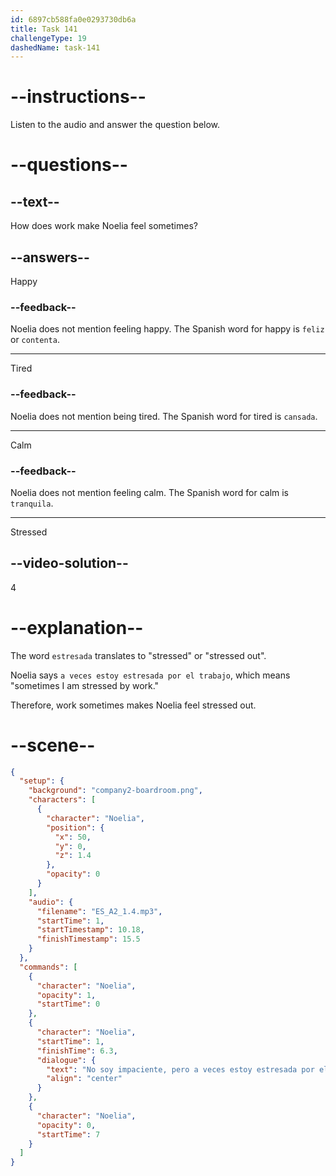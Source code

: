 ```yaml
---
id: 6897cb588fa0e0293730db6a
title: Task 141
challengeType: 19
dashedName: task-141
---
```


<!-- Noelia: No soy impaciente, pero a veces estoy estresada por el trabajo. -->

# --instructions--

Listen to the audio and answer the question below.

# --questions--

## --text--

How does work make Noelia feel sometimes?

## --answers--

Happy

### --feedback--

Noelia does not mention feeling happy. The Spanish word for happy is `feliz` or `contenta`.

---

Tired

### --feedback--

Noelia does not mention being tired. The Spanish word for tired is `cansada`.

---

Calm

### --feedback--

Noelia does not mention feeling calm. The Spanish word for calm is `tranquila`.

---

Stressed

## --video-solution--

4

# --explanation--

The word `estresada` translates to "stressed" or "stressed out".

Noelia says `a veces estoy estresada por el trabajo`, which means "sometimes I am stressed by work." 

Therefore, work sometimes makes Noelia feel stressed out.

# --scene--

```json
{
  "setup": {
    "background": "company2-boardroom.png",
    "characters": [
      {
        "character": "Noelia",
        "position": {
          "x": 50,
          "y": 0,
          "z": 1.4
        },
        "opacity": 0
      }
    ],
    "audio": {
      "filename": "ES_A2_1.4.mp3",
      "startTime": 1,
      "startTimestamp": 10.18,
      "finishTimestamp": 15.5
    }
  },
  "commands": [
    {
      "character": "Noelia",
      "opacity": 1,
      "startTime": 0
    },
    {
      "character": "Noelia",
      "startTime": 1,
      "finishTime": 6.3,
      "dialogue": {
        "text": "No soy impaciente, pero a veces estoy estresada por el trabajo.",
        "align": "center"
      }
    },
    {
      "character": "Noelia",
      "opacity": 0,
      "startTime": 7
    }
  ]
}
```
